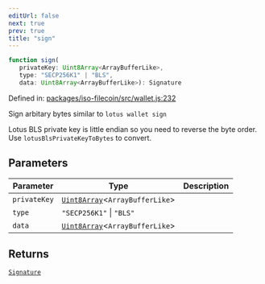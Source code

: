 ```yaml
---
editUrl: false
next: true
prev: true
title: "sign"
---
```


```ts
function sign(
   privateKey: Uint8Array<ArrayBufferLike>, 
   type: "SECP256K1" | "BLS", 
   data: Uint8Array<ArrayBufferLike>): Signature
```

Defined in: [packages/iso-filecoin/src/wallet.js:232](https://github.com/hugomrdias/filecoin/blob/785c3411e0df74cabd3b2718e9d4a52c466ba914/packages/iso-filecoin/src/wallet.js#L232)

Sign arbitary bytes similar to `lotus wallet sign`

Lotus BLS private key is little endian so you need to reverse the byte order. Use `lotusBlsPrivateKeyToBytes` to convert.

## Parameters

| Parameter | Type | Description |
| ------ | ------ | ------ |
| `privateKey` | [`Uint8Array`](https://developer.mozilla.org/docs/Web/JavaScript/Reference/Global_Objects/Uint8Array)\<`ArrayBufferLike`\> |  |
| `type` | `"SECP256K1"` \| `"BLS"` |  |
| `data` | [`Uint8Array`](https://developer.mozilla.org/docs/Web/JavaScript/Reference/Global_Objects/Uint8Array)\<`ArrayBufferLike`\> |  |

## Returns

[`Signature`](/api/signature/classes/signature/)
